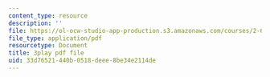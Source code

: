 ```yaml
---
content_type: resource
description: ''
file: https://ol-ocw-studio-app-production.s3.amazonaws.com/courses/2-627-fundamentals-of-photovoltaics-fall-2013/33d76521440b0518deee8be34e2114de_AWU3lTs9KJA.pdf
file_type: application/pdf
resourcetype: Document
title: 3play pdf file
uid: 33d76521-440b-0518-deee-8be34e2114de
---
```

